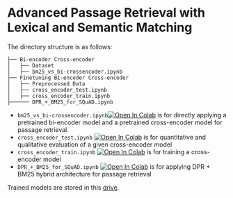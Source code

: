 # Advanced Passage Retrieval with Lexical and Semantic Matching

The directory structure is as follows:

```
├── Bi-encoder Cross-encoder
│   ├── Dataset
│   ├── bm25_vs_bi-crossencoder.ipynb
├── Finetuning Bi-encoder Cross-encoder
│   ├── Preprocessed Data
│   ├── cross_encoder_test.ipynb
│   ├── cross_encoder_train.ipynb
├────── DPR_+_BM25_for_SQuAD.ipynb
```

- `bm25_vs_bi-crossencoder.ipynb`[![Open In Colab](https://colab.research.google.com/assets/colab-badge.svg)](https://drive.google.com/file/d/10I5u8GMN_l7ULDBHo6EGxH3z4wbmzTv-/view?usp=drive_link) is for directly applying a pretrained bi-encoder model and a pretrained cross-encoder model for passage retrieval.
- `cross_encoder_test.ipynb` [![Open In Colab](https://colab.research.google.com/assets/colab-badge.svg)](https://colab.research.google.com/drive/1OOSHiEXT7CR0dnQO8b-y3G-cVy7Z053i?usp=drive_link) is for quantitative and qualitative evaluation of a given cross-encoder model
- `cross_encoder_train.ipynb` [![Open In Colab](https://colab.research.google.com/assets/colab-badge.svg)](https://colab.research.google.com/drive/14po8ii62nx8OSCHrMtIv0xypWp3SWuC5?usp=sharing) is for training a cross-encoder model
- `DPR_+_BM25_for_SQuAD.ipynb` [![Open In Colab](https://colab.research.google.com/assets/colab-badge.svg)](https://colab.research.google.com/drive/1qN4NseeVi0Do0AhZPv6J34derXY97gfR?usp=sharing) is for applying DPR + BM25 hybrid architecture for passage retrieval

Trained models are stored in this [drive](https://drive.google.com/drive/folders/1FcI9a0CVpFs8Z9QIpGk-flYnN4HcMKiS?usp=sharing).
